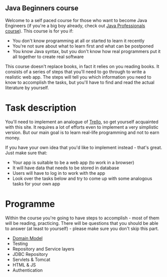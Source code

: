 Java Beginners course
---

Welcome to a self paced course for those who want to become Java Engineers (if you're a big boy already, 
check out [Java Professionals course](https://github.com/qala-io/java-course)). This course is for you if:

* You don't know programming at all or started to learn it recently
* You're not sure about what to learn first and what can be postponed
* You know Java syntax, but you don't know how real programmers put it all together to create real software

This course doesn't replace books, in fact it relies on you reading books. It consists of a series of 
steps that you'll need to go through to write a realistic web app. The steps will tell you which information you
need to know to accomplish the tasks, but you'll have to find and read the actual literature by yourself. 

# Task description

You'll need to implement an analogue of [Trello](https://trello.com), so get yourself acquainted with this site. 
It requires a lot of efforts even to implement a very simplistic version. But our main goal is to learn 
real-life programming and not to earn money. 

If you have your own idea that you'd like to implement instead - that's great. Just make sure that:

* Your app is suitable to be a web app (to work in a browser)
* It will have data that needs to be stored in database
* Users will have to log in to work with the app
* Look over the tasks below and try to come up with some analogous tasks for your own app

# Programme

Within the course you're going to have steps to accomplish - most of them will be reading, practicing. There will be 
questions that you should be able to answer (at least to yourself) - please make sure you don't skip this part.

* [Domain Model](./docs/programme/java-basics.md)
* Testing
* Repository and Service layers
* JDBC Repository
* Servlets & Tomcat
* HTML & JS
* Authentication